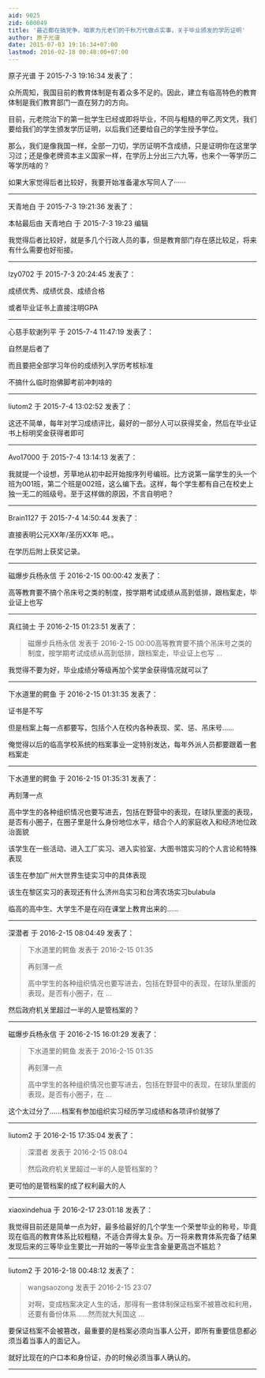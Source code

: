 ```yaml
---
aid: 9025
zid: 600049
title: '最近都在搞党争，咱家为元老们的千秋万代做点实事，关于毕业颁发的学历证明'
author: 原子光谱
date: 2015-07-03 19:16:34+07:00
lastmod: 2016-02-18 00:48:00+07:00
---
```


原子光谱 于 2015-7-3 19:16:34 发表了：

众所周知，我国目前的教育体制是有着众多不足的。因此，建立有临高特色的教育体制是我们教育部门一直在努力的方向。

目前，元老院治下的第一批学生已经或即将毕业，不同与粗糙的甲乙丙文凭，我们要给我们的学生颁发学历证明，以后我们还要给自己的学生授予学位。

那么，我们是像我国一样，全部一刀切，学历证明不含成绩，只是证明你在这里学习过；还是像老牌资本主义国家一样，在学历上分出三六九等，也来个一等学历二等学历啥的？

如果大家觉得后者比较好，我要开始准备灌水写同人了······

---------

天青地白 于 2015-7-3 19:21:36 发表了：

本帖最后由 天青地白 于 2015-7-3 19:23 编辑 

我觉得后者比较好，就是多几个行政人员的事，但是教育部门存在感比较足，将来有什么需要也好衔接。

---------

lzy0702 于 2015-7-3 20:24:45 发表了：

成绩优秀、成绩优良、成绩合格

或者毕业证书上直接注明GPA

---------

心慈手软谢列平 于 2015-7-4 11:47:19 发表了：

自然是后者了

而且要把全部学习年份的成绩列入学历考核标准

不搞什么临时抱佛脚考前冲刺啥的

---------

liutom2 于 2015-7-4 13:02:52 发表了：

这还不简单，每年对学习成绩评比，最好的一部分人可以获得奖金，然后在毕业证书上标明奖金获得者即可

---------

Avo17000 于 2015-7-4 13:14:13 发表了：

我就提一个设想，芳草地从初中起开始按序列号编班。比方说第一届学生的头一个班为001班，第二个班是002班，这么编下去。这样，每个学生都有自己在校史上独一无二的班级号。至于这样做的原因，不言自明吧？

---------

Brain1127 于 2015-7-4 14:50:44 发表了：

直接表明公元XX年/圣历XX年 吧。。

在学历后附上获奖记录。

---------

磁爆步兵杨永信 于 2016-2-15 00:00:42 发表了：

高等教育要不搞个吊床号之类的制度，按学期考试成绩从高到低排，跟档案走，毕业证上也写

---------

真红骑士 于 2016-2-15 01:23:51 发表了：

> 磁爆步兵杨永信 发表于 2016-2-15 00:00高等教育要不搞个吊床号之类的制度，按学期考试成绩从高到低排，跟档案走，毕业证上也写 ...



我觉得不要为好，毕业成绩分等级再加个奖学金获得情况就可以了

---------

下水道里的鳄鱼 于 2016-2-15 01:31:35 发表了：

证书是不写

但是档案上每一点都要写，包括个人在校内各种表现、奖、惩、吊床号……

俺觉得以后的临高学校系统的档案事业一定特别发达，每年外派人员都要跟着一套档案走

---------

下水道里的鳄鱼 于 2016-2-15 01:35:31 发表了：

再刻薄一点

高中学生的各种组织情况也要写进去，包括在野营中的表现，在球队里面的表现，是否有小圈子，在圈子里是什么身份地位水平，结合个人的家庭收入和经济地位政治面貌

该学生在一些活动、进入工厂实习、进入实验室、大图书馆实习的个人言论和特殊表现

该生在参加广州大世界生徒实习中的具体表现

该生在黎区实习的表现还有什么济州岛实习和台湾农场实习bulabula

临高的高中生、大学生不是在闷在课堂上教育出来的……

---------

深潜者 于 2016-2-15 08:04:49 发表了：

> 下水道里的鳄鱼 发表于 2016-2-15 01:35
> 
> 再刻薄一点
> 
> 高中学生的各种组织情况也要写进去，包括在野营中的表现，在球队里面的表现，是否有小圈子，在 ...



然后政府机关里超过一半的人是管档案的？

---------

磁爆步兵杨永信 于 2016-2-15 16:01:29 发表了：

> 下水道里的鳄鱼 发表于 2016-2-15 01:35
> 
> 再刻薄一点
> 
> 高中学生的各种组织情况也要写进去，包括在野营中的表现，在球队里面的表现，是否有小圈子，在 ...



这个太过分了……档案有参加组织实习经历学习成绩和各项评价就够了

---------

liutom2 于 2016-2-15 17:35:04 发表了：

> 深潜者 发表于 2016-2-15 08:04
> 
> 然后政府机关里超过一半的人是管档案的？



更可怕的是管档案的成了权利最大的人

---------

xiaoxindehua 于 2016-2-17 23:01:18 发表了：

我觉得目前还是简单一点为好，最多给最好的几个学生一个荣誉毕业的称号，毕竟现在临高的教育体系比较粗糙，不适合弄得太复杂。万一将来教育体系完备了结果发现后来的三等毕业生要比一开始的一等毕业生含金量更高岂不尴尬？

---------

liutom2 于 2016-2-18 00:48:12 发表了：

> wangsaozong 发表于 2016-2-15 23:07
> 
> 对啊，变成档案决定人生的话，那得有一套体制保证档案不被篡改和利用，还要有备份体系……然而就大髡国这 ...



要保证档案不会被篡改，最重要的是档案必须向当事人公开，即所有重要信息都必须当着当事人的面记入。

就好比现在的户口本和身份证，办的时候必须当事人确认的。

---------

